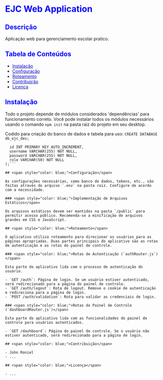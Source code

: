 # <span style="color: blue;">EJC Web Application</span>

## <span style="color: blue;">Descrição</span>

Aplicação web para gerenciamento escolar pratico.

## <span style="color: blue;">Tabela de Conteúdos</span> 

- [<span style="color: blue;">Instalação</span>](#instalação)
- [<span style="color: blue;">Configuração</span>](#configuração)
- [<span style="color: blue;">Roteamento</span>](#roteamento)
- [<span style="color: blue;">Contribuição</span>](#contribuição)
- [<span style="color: blue;">Licença</span>](#licença)

## <span style="color: blue;">Instalação</span>

Todo o projeto depende de módulos considerados 'dependências' para funcionamento correto. Você pode instalar todos os módulos necessários usando o comando `npm init` na pasta raiz do projeto em seu desktop.

Codido para criação do banco de dados e tabela para uso:
`CREATE DATABASE db_ejc_dev;`

```CREATE TABLE users (
  id INT PRIMARY KEY AUTO_INCREMENT,
  username VARCHAR(255) NOT NULL,
  password VARCHAR(255) NOT NULL,
  role VARCHAR(50) NOT NULL
);```

## <span style="color: blue;">Configuração</span>

As configurações necessárias, como banco de dados, tokens, etc., são feitas através do arquivo `.env` na pasta raiz. Configure de acordo com a necessidade.

### <span style="color: blue;">Implementação de Arquivos Estáticos</span>

Os arquivos estáticos devem ser mantidos na pasta `/public` para permitir acesso público. Recomenda-se a minificação de arquivos grandes em CSS e JavaScript.

## <span style="color: blue;">Roteamento</span>

O aplicativo utiliza roteamento para direcionar os usuários para as páginas apropriadas. Duas partes principais do aplicativo são as rotas de autenticação e as rotas do painel de controle.

### <span style="color: blue;">Rotas de Autenticação (`authRouter.js`)</span>

Esta parte do aplicativo lida com o processo de autenticação do usuário.

- `GET /auth`: Página de login. Se um usuário estiver autenticado, será redirecionado para a página do painel de controle.
- `GET /auth/logout`: Rota de logout. Remove o cookie de autenticação e redireciona para a página de login.
- `POST /auth/validation`: Rota para validar as credenciais de login.

### <span style="color: blue;">Rotas do Painel de Controle (`dashboardRouter.js`)</span>

Esta parte do aplicativo lida com as funcionalidades do painel de controle para usuários autenticados.

- `GET /dashboard`: Página do painel de controle. Se o usuário não estiver autenticado, será redirecionado para a página de login.

## <span style="color: blue;">Contribuição</span>

- John Roniel
- ...

## <span style="color: blue;">Licença</span>

- ...

